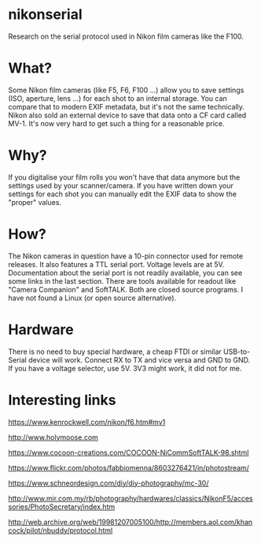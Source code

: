 # nikonserial
Research on the serial protocol used in Nikon film cameras like the F100.

# What?

Some Nikon film cameras (like F5, F6, F100 ...) allow you to save settings (ISO, aperture, lens ...) for each shot to an internal storage. You can compare that to modern EXIF metadata, but it's not the same technically. Nikon also sold an external device to save that data onto a CF card called MV-1. It's now very hard to get such a thing for a reasonable price.

# Why?

If you digitalise your film rolls you won't have that data anymore but the settings used by your scanner/camera. If you have written down your settings for each shot you can manually edit the EXIF data to show the "proper" values.

# How?

The Nikon cameras in question have a 10-pin connector used for remote releases. It also features a TTL serial port. Voltage levels are at 5V.
Documentation about the serial port is not readily available, you can see some links in the last section. There are tools available for readout like "Camera Companion" and SoftTALK. Both are closed source programs. I have not found a Linux (or open source alternative).

# Hardware

There is no need to buy special hardware, a cheap FTDI or similar USB-to-Serial device will work. Connect RX to TX and vice versa and GND to GND. If you have a voltage selector, use 5V. 3V3 might work, it did not for me.

# Interesting links

https://www.kenrockwell.com/nikon/f6.htm#mv1

http://www.holymoose.com

https://www.cocoon-creations.com/COCOON-NiCommSoftTALK-98.shtml

https://www.flickr.com/photos/fabbiomenna/8603276421/in/photostream/

https://www.schneordesign.com/diy/diy-photography/mc-30/

http://www.mir.com.my/rb/photography/hardwares/classics/NikonF5/accessories/PhotoSecretary/index.htm

http://web.archive.org/web/19981207005100/http://members.aol.com/khancock/pilot/nbuddy/protocol.html
